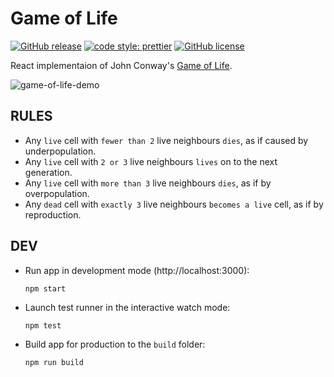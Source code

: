 # Game of Life

[![GitHub release](https://img.shields.io/github/release/aleksbelic/game-of-life.svg?style=flat-square)](https://GitHub.com/aleksbelic/game-of-life/releases/)
[![code style: prettier](https://img.shields.io/badge/code_style-prettier-ff69b4.svg?style=flat-square)](https://github.com/prettier/prettier)
[![GitHub license](https://img.shields.io/github/license/aleksbelic/game-of-life?style=flat-square)](https://raw.githubusercontent.com/aleksbelic/game-of-life/main/LICENSE.md)

React implementaion of John Conway's [Game of Life](https://en.wikipedia.org/wiki/Conway%27s_Game_of_Life).

![game-of-life-demo](https://user-images.githubusercontent.com/8314231/198154148-07d47dbd-f95c-46c3-8cd5-f83a104f8f9e.gif)

## RULES

- Any `live` cell with `fewer than 2` live neighbours `dies`, as if caused by underpopulation.
- Any `live` cell with `2 or 3` live neighbours `lives` on to the next generation.
- Any `live` cell with `more than 3` live neighbours `dies`, as if by overpopulation.
- Any `dead` cell with `exactly 3` live neighbours `becomes a live` cell, as if by reproduction.

## DEV

- Run app in development mode (http://localhost:3000):

  ```
  npm start
  ```

- Launch test runner in the interactive watch mode:

  ```
  npm test
  ```

- Build app for production to the `build` folder:

  ```
  npm run build
  ```
